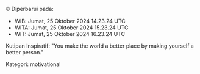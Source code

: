 ⏰ Diperbarui pada:
- WIB: Jumat, 25 Oktober 2024 14.23.24 UTC
- WITA: Jumat, 25 Oktober 2024 15.23.24 UTC
- WIT: Jumat, 25 Oktober 2024 16.23.24 UTC

Kutipan Inspiratif:
"You make the world a better place by making yourself a better person."


Kategori: motivational


